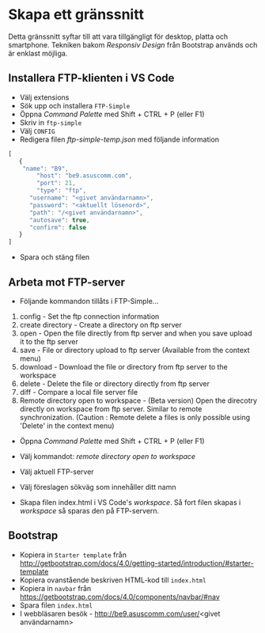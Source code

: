 # Skapa ett gränssnitt

Detta gränssnitt syftar till att vara tillgängligt för desktop, platta och smartphone. Tekniken bakom _Responsiv Design_ från Bootstrap används och är enklast möjliga.

## Installera FTP-klienten i VS Code
* Välj extensions
* Sök upp och installera ```FTP-Simple```
* Öppna _Command Palette_ med Shift + CTRL + P (eller F1)
* Skriv in ```ftp-simple```
* Välj ```CONFIG```
* Redigera filen _ftp-simple-temp.json_ med följande information
```javascript
[
   {
   	"name": "B9",
		"host": "be9.asuscomm.com",
		"port": 21,
		"type": "ftp",
      "username": "<givet användarnamn>",
      "password": "<aktuellt lösenord>",
      "path": "/<givet användarnamn>",
      "autosave": true,
      "confirm": false
   }
]
```
* Spara och stäng filen

## Arbeta mot FTP-server
* Följande kommandon tillåts i FTP-Simple...

1. config - Set the ftp connection information
2. create directory - Create a directory on ftp server
1. open - Open the file directly from ftp server and when you save upload it to the ftp server
1. save - File or directory upload to ftp server (Available from the context menu)
1. download - Download the file or directory from ftp server to the workspace
1. delete - Delete the file or directory directly from ftp server
1. diff - Compare a local file server file
1. Remote directory open to workspace - (Beta version) Open the direcotry directly on workspace from ftp server. Similar to remote  synchronization. (Caution : Remote delete a files is only possible using 'Delete' in the context menu)

* Öppna _Command Palette_ med Shift + CTRL + P (eller F1)
* Välj kommandot: _remote directory open to workspace_
* Välj aktuell FTP-server
* Välj föreslagen sökväg som innehåller ditt namn

* Skapa filen index.html i VS Code's _workspace_. Så fort filen skapas i _workspace_ så sparas den på FTP-servern.



## Bootstrap

* Kopiera in ```Starter template``` från http://getbootstrap.com/docs/4.0/getting-started/introduction/#starter-template
* Kopiera ovanstående beskriven HTML-kod till ```index.html```
* Kopiera in ```navbar``` från https://getbootstrap.com/docs/4.0/components/navbar/#nav
* Spara filen ```index.html```
* I webbläsaren besök - http://be9.asuscomm.com/user/<givet användarnamn>
